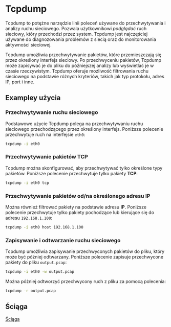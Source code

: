# Tcpdump

Tcpdump to potężne narzędzie linii poleceń używane do przechwytywania i analizy ruchu sieciowego. Pozwala użytkownikowi *podglądać* ruch sieciowy, który przechodzi przez system. Tcpdump jest najczęściej używane do diagnozowania problemów z siecią oraz do monitorowania aktywności sieciowej.

Tcpdump umożliwia przechwytywanie pakietów, które przemieszczają się przez określony interfejs sieciowy. Po przechwyceniu pakietów, Tcpdump może zapisywać je do pliku do późniejszej analizy lub wyświetlać je w czasie rzeczywistym. Tcpdump oferuje możliwość filtrowania ruchu sieciowego na podstawie różnych kryteriów, takich jak typ protokołu, adres IP, port i inne.

## Exampley użycia

### Przechwytywanie ruchu sieciowego

Podstawowe użycie Tcpdump polega na przechwytywaniu ruchu sieciowego przechodzącego przez określony interfejs. Poniższe polecenie przechwytuje ruch na interfejsie `eth0`:

```bash
tcpdump -i eth0
```

### Przechwytywanie pakietów TCP

Tcpdump można skonfigurować, aby przechwytywać tylko określone typy pakietów. Poniższe polecenie przechwytuje tylko pakiety **TCP**:

```bash
tcpdump -i eth0 tcp
```

### Przechwytywanie pakietów od/na określonego adresu IP

Można również filtrować pakiety na podstawie adresu **IP**. Poniższe polecenie przechwytuje tylko pakiety pochodzące lub kierujące się do adresu `192.168.1.100`:

```bash
tcpdump -i eth0 host 192.168.1.100
```

### Zapisywanie i odtwarzanie ruchu sieciowego

Tcpdump umożliwia zapisywanie przechwyconych pakietów do pliku, który może być później odtwarzany. Poniższe polecenie zapisuje przechwycone pakiety do pliku `output.pcap`:

```bash
tcpdump -i eth0 -w output.pcap
```

Można później odtworzyć przechwycony ruch z pliku za pomocą polecenia:

```bash
tcpdump -r output.pcap
```

## Ściąga

[Ściąga](https://cdn.comparitech.com/wp-content/uploads/2019/06/tcpdump-cheat-sheet-2.pdf)
